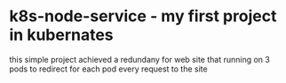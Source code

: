 # k8s-node-service - my first project in kubernates 

this simple project achieved a redundany for web site that running on 3 pods to redirect for each pod every request to the site 
